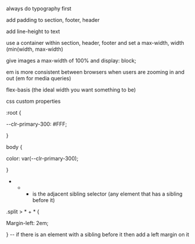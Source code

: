 always do typography first 

add padding to section, footer, header 

add line-height to text 

use a container within section, header, footer and set a max-width, width (min(width, max-width) 

give images a max-width of 100% and display: block; 

em is more consistent between browsers when users are zooming in and out (em for media queries) 

  

flex-basis (the ideal width you want something to be) 

  

css custom properties 

  

:root { 

--clr-primary-300: #FFF; 

} 

  

body { 

color: var(--clr-primary-300); 

} 

 

 

 * + * is the adjacent sibling selector (any element that has a sibling before it) 

 

.split > * + * { 

 Margin-left: 2em; 

} -- if there is an element with a sibling before it then add a left margin on it 